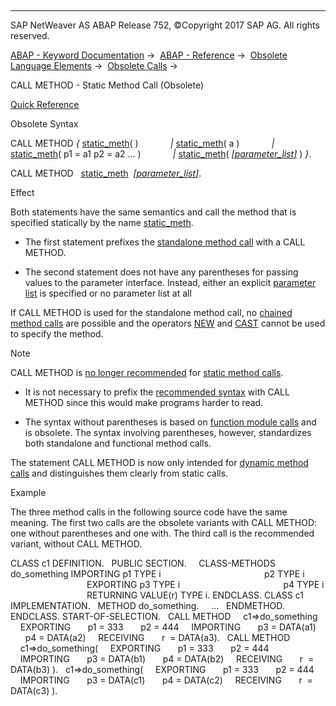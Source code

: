   

* * *

SAP NetWeaver AS ABAP Release 752, ©Copyright 2017 SAP AG. All rights reserved.

[ABAP - Keyword Documentation](https://help.sap.com/doc/abapdocu_752_index_htm/7.52/en-US/abenabap.htm) →  [ABAP - Reference](https://help.sap.com/doc/abapdocu_752_index_htm/7.52/en-US/abenabap_reference.htm) →  [Obsolete Language Elements](https://help.sap.com/doc/abapdocu_752_index_htm/7.52/en-US/abenabap_obsolete.htm) →  [Obsolete Calls](https://help.sap.com/doc/abapdocu_752_index_htm/7.52/en-US/abenprogram_call_obsolete.htm) → 

CALL METHOD - Static Method Call (Obsolete)

[Quick Reference](https://help.sap.com/doc/abapdocu_752_index_htm/7.52/en-US/abapcall_method_shortref.htm)

Obsolete Syntax

CALL METHOD *{* [static\_meth](https://help.sap.com/doc/abapdocu_752_index_htm/7.52/en-US/abapcall_method_meth_ident_stat.htm)( )
            *|* [static\_meth](https://help.sap.com/doc/abapdocu_752_index_htm/7.52/en-US/abapcall_method_meth_ident_stat.htm)( a )
            *|* [static\_meth](https://help.sap.com/doc/abapdocu_752_index_htm/7.52/en-US/abapcall_method_meth_ident_stat.htm)( p1 = a1 p2 = a2 ... )
            *|* [static\_meth](https://help.sap.com/doc/abapdocu_752_index_htm/7.52/en-US/abapcall_method_meth_ident_stat.htm)( [*\[*parameter\_list*\]*](https://help.sap.com/doc/abapdocu_752_index_htm/7.52/en-US/abapcall_method_parameters.htm) ) *}*.

CALL METHOD   [static\_meth](https://help.sap.com/doc/abapdocu_752_index_htm/7.52/en-US/abapcall_method_meth_ident_stat.htm)  [*\[*parameter\_list*\]*](https://help.sap.com/doc/abapdocu_752_index_htm/7.52/en-US/abapcall_method_parameters.htm).

Effect

Both statements have the same semantics and call the method that is specified statically by the name [static\_meth](https://help.sap.com/doc/abapdocu_752_index_htm/7.52/en-US/abapcall_method_meth_ident_stat.htm).

-   The first statement prefixes the [standalone method call](https://help.sap.com/doc/abapdocu_752_index_htm/7.52/en-US/abapcall_method_static_short.htm) with a CALL METHOD.
    
-   The second statement does not have any parentheses for passing values to the parameter interface. Instead, either an explicit [parameter list](https://help.sap.com/doc/abapdocu_752_index_htm/7.52/en-US/abapcall_method_parameters.htm) is specified or no parameter list at all
    

If CALL METHOD is used for the standalone method call, no [chained method calls](https://help.sap.com/doc/abapdocu_752_index_htm/7.52/en-US/abenchained_method_call_glosry.htm "Glossary Entry") are possible and the operators [NEW](https://help.sap.com/doc/abapdocu_752_index_htm/7.52/en-US/abenconstructor_expression_new.htm) and [CAST](https://help.sap.com/doc/abapdocu_752_index_htm/7.52/en-US/abenconstructor_expression_new.htm) cannot be used to specify the method.

Note

CALL METHOD is [no longer recommended](https://help.sap.com/doc/abapdocu_752_index_htm/7.52/en-US/abenmethod_call_guidl.htm "Guideline") for [static method calls](https://help.sap.com/doc/abapdocu_752_index_htm/7.52/en-US/abenmethod_calls_static.htm).

-   It is not necessary to prefix the [recommended syntax](https://help.sap.com/doc/abapdocu_752_index_htm/7.52/en-US/abapcall_method_static_short.htm) with CALL METHOD since this would make programs harder to read.
    
-   The syntax without parentheses is based on [function module calls](https://help.sap.com/doc/abapdocu_752_index_htm/7.52/en-US/abapcall_function_general.htm) and is obsolete. The syntax involving parentheses, however, standardizes both standalone and functional method calls.
    

The statement CALL METHOD is now only intended for [dynamic method calls](https://help.sap.com/doc/abapdocu_752_index_htm/7.52/en-US/abenmethod_calls_dynamic.htm) and distinguishes them clearly from static calls.

Example

The three method calls in the following source code have the same meaning. The first two calls are the obsolete variants with CALL METHOD: one without parentheses and one with. The third call is the recommended variant, without CALL METHOD.

CLASS c1 DEFINITION.
  PUBLIC SECTION.
    CLASS-METHODS do\_something IMPORTING p1 TYPE i
                                         p2 TYPE i
                               EXPORTING p3 TYPE i
                                         p4 TYPE i
                               RETURNING VALUE(r) TYPE i.
ENDCLASS.
CLASS c1 IMPLEMENTATION.
  METHOD do\_something.
    ...
  ENDMETHOD.
ENDCLASS.
START-OF-SELECTION.
  CALL METHOD
    c1=>do\_something
    EXPORTING
      p1 = 333
      p2 = 444
    IMPORTING
      p3 = DATA(a1)
      p4 = DATA(a2)
    RECEIVING
      r  = DATA(a3).
  CALL METHOD
    c1=>do\_something(
    EXPORTING
      p1 = 333
      p2 = 444
    IMPORTING
      p3 = DATA(b1)
      p4 = DATA(b2)
    RECEIVING
      r  = DATA(b3) ).
  c1=>do\_something(
    EXPORTING
      p1 = 333
      p2 = 444
    IMPORTING
      p3 = DATA(c1)
      p4 = DATA(c2)
    RECEIVING
      r  = DATA(c3) ).